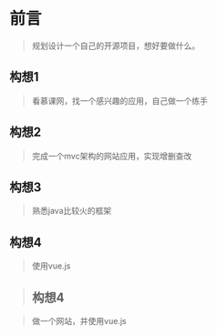 # **前言**

> 规划设计一个自己的开源项目，想好要做什么。

## 构想1

> 看慕课网，找一个感兴趣的应用，自己做一个练手

## 构想2

> 完成一个mvc架构的网站应用，实现增删查改

## 构想3

> 熟悉java比较火的框架

## 构想4

> 使用vue.js

> ## 构想4

> 做一个网站，并使用vue.js

